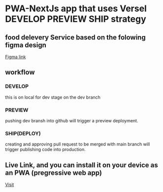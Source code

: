 # PWA-NextJs app that uses Versel DEVELOP PREVIEW SHIP strategy 
## food delevery Service based on the folowing figma design 
[Figma link](https://www.figma.com/file/4I0g5h5omkYF4ESpq6Z7yk/Web-App-(Copy)?node-id=0%3A1)
## workflow
### DEVELOP
this is on local for dev stage on the dev branch
### PREVIEW 
pushing dev bransh into github will trigger a preview deployment.
### SHIP(DEPLOY)
creating and approving pull request to be merged with main branch will trigger publishing code into production.

## Live Link, and you can install it on your device as an PWA (pregressive web app)
[Visit](https://delivery-next.vercel.app/)

